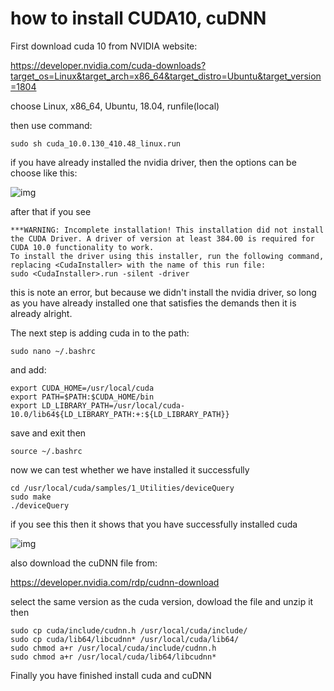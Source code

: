 # how to install CUDA10, cuDNN

First download cuda 10 from NVIDIA website:

https://developer.nvidia.com/cuda-downloads?target_os=Linux&target_arch=x86_64&target_distro=Ubuntu&target_version=1804

choose Linux, x86_64, Ubuntu, 18.04, runfile(local)

then use command:

~~~
sudo sh cuda_10.0.130_410.48_linux.run
~~~

if you have already installed the nvidia driver, then the options can be choose like this:

![img](https://img-blog.csdnimg.cn/20181116114710566.png?x-oss-process=image/watermark,type_ZmFuZ3poZW5naGVpdGk,shadow_10,text_aHR0cHM6Ly9ibG9nLmNzZG4ubmV0L3FxXzMyNDA4Nzcz,size_16,color_FFFFFF,t_70)

after that if you see 

~~~
***WARNING: Incomplete installation! This installation did not install the CUDA Driver. A driver of version at least 384.00 is required for CUDA 10.0 functionality to work.
To install the driver using this installer, run the following command, replacing <CudaInstaller> with the name of this run file:
sudo <CudaInstaller>.run -silent -driver
~~~

this is note an error, but because we didn't install the nvidia driver, so long as you have already installed one that satisfies the demands then it is already alright.

The next step is adding cuda in to the path:

~~~
sudo nano ~/.bashrc
~~~

and add: 

~~~
export CUDA_HOME=/usr/local/cuda 
export PATH=$PATH:$CUDA_HOME/bin 
export LD_LIBRARY_PATH=/usr/local/cuda-10.0/lib64${LD_LIBRARY_PATH:+:${LD_LIBRARY_PATH}}
~~~

save and exit then

~~~
source ~/.bashrc
~~~

now we can test whether we have installed it successfully

~~~
cd /usr/local/cuda/samples/1_Utilities/deviceQuery 
sudo make
./deviceQuery
~~~

if you see this then it shows that you have successfully installed cuda

![img](https://img-blog.csdnimg.cn/20181116115507854.png?x-oss-process=image/watermark,type_ZmFuZ3poZW5naGVpdGk,shadow_10,text_aHR0cHM6Ly9ibG9nLmNzZG4ubmV0L3FxXzMyNDA4Nzcz,size_16,color_FFFFFF,t_70)

also download the cuDNN file from:

https://developer.nvidia.com/rdp/cudnn-download

select the same version as the cuda version, dowload the file and unzip it then

~~~
sudo cp cuda/include/cudnn.h /usr/local/cuda/include/ 
sudo cp cuda/lib64/libcudnn* /usr/local/cuda/lib64/ 
sudo chmod a+r /usr/local/cuda/include/cudnn.h 
sudo chmod a+r /usr/local/cuda/lib64/libcudnn*
~~~

Finally you have finished install cuda and cuDNN

